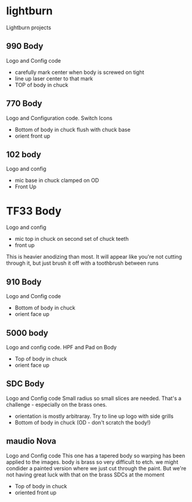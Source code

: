 # lightburn
Lightburn projects


## 990 Body
Logo and Config code
- carefully mark center when body is screwed on tight
- line up laser center to that mark
- TOP of body in chuck


## 770 Body
Logo and Configuration code.  Switch Icons
- Bottom of body in chuck flush with chuck base
- orient front up

## 102 body
Logo and config
 - mic base in chuck clamped on OD
 - Front Up

# TF33 Body
Logo and config
 - mic top in chuck on second set of chuck teeth
 - front up

This is heavier anodizing than most. It will appear like you're not cutting through it, but just brush it off with a toothbrush between runs


## 910 Body
Logo and Config code
- Bottom of body in chuck
- orient face up

## 5000 body
Logo and config code. 
HPF and Pad on Body
- Top of body in chuck
- orient face up

## SDC Body
Logo and Config code
Small radius so small slices are needed.  That's a challenge - especially on the brass ones.
- orientation is mostly arbitraray.  Try to line up logo with side grills
- Bottom of body in chuck (OD - don't scratch the body!)

## maudio Nova
Logo and Config code
This one has a tapered body so warping has been applied to the images.
body is brass so very difficult to etch.  we might condider a painted version where we just cut through the paint. But we're not having great luck with that on the brass SDCs at the moment
- Top of body in chuck
- oriented front up
